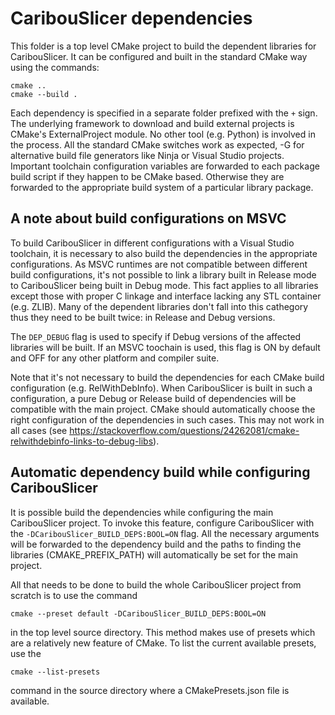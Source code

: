 # CaribouSlicer dependencies

This folder is a top level CMake project to build the dependent libraries for CaribouSlicer. It can be configured and built in the standard CMake way using the commands:

```
cmake ..
cmake --build .
```

Each dependency is specified in a separate folder prefixed with the `+` sign. The underlying framework to download and build external projects is CMake's ExternalProject module. No other tool (e.g. Python) is involved in the process.
All the standard CMake switches work as expected, -G<generator> for alternative build file generators like Ninja or Visual Studio projects.
Important toolchain configuration variables are forwarded to each package build script if they happen to be CMake based. Otherwise they
are forwarded to the appropriate build system of a particular library package.

## A note about build configurations on MSVC

To build CaribouSlicer in different configurations with a Visual Studio toolchain, it is necessary to also build the dependencies in the appropriate configurations. As MSVC runtimes are not compatible between different build configurations, it's not possible to link a library built in Release mode to CaribouSlicer being built in Debug mode. This fact applies to all libraries except those with proper C linkage and interface lacking any STL container (e.g. ZLIB). Many of the dependent libraries don't fall into this cathegory thus they need to be built twice: in Release and Debug versions.

The `DEP_DEBUG` flag is used to specify if Debug versions of the affected libraries will be built. If an MSVC toochain is used, this flag is ON by default and OFF for any other platform and compiler suite.

Note that it's not necessary to build the dependencies for each CMake build configuration (e.g. RelWithDebInfo). When CaribouSlicer is built in such a configuration, a pure Debug or Release build of dependencies will be compatible with the main project. CMake should automatically choose the right configuration of the dependencies in such cases. This may not work in all cases (see https://stackoverflow.com/questions/24262081/cmake-relwithdebinfo-links-to-debug-libs).

## Automatic dependency build while configuring CaribouSlicer

It is possible build the dependencies while configuring the main CaribouSlicer project. To invoke this feature, configure CaribouSlicer with the `-DCaribouSlicer_BUILD_DEPS:BOOL=ON` flag. All the necessary arguments will be forwarded to the dependency build and the paths to finding the libraries (CMAKE_PREFIX_PATH) will automatically be set for the main project.

All that needs to be done to build the whole CaribouSlicer project from scratch is to use the command
```
cmake --preset default -DCaribouSlicer_BUILD_DEPS:BOOL=ON
```

in the top level source directory. This method makes use of presets which are a relatively new feature of CMake. To list the current available presets, use the
```
cmake --list-presets
```
command in the source directory where a CMakePresets.json file is available.